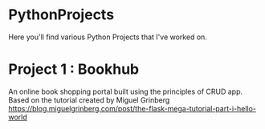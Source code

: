 # PythonProjects

Here you'll find various Python Projects that I've worked on.

# Project 1 : Bookhub
An online book shopping portal built using the principles of CRUD app. Based on the tutorial created by Miguel Grinberg
https://blog.miguelgrinberg.com/post/the-flask-mega-tutorial-part-i-hello-world
